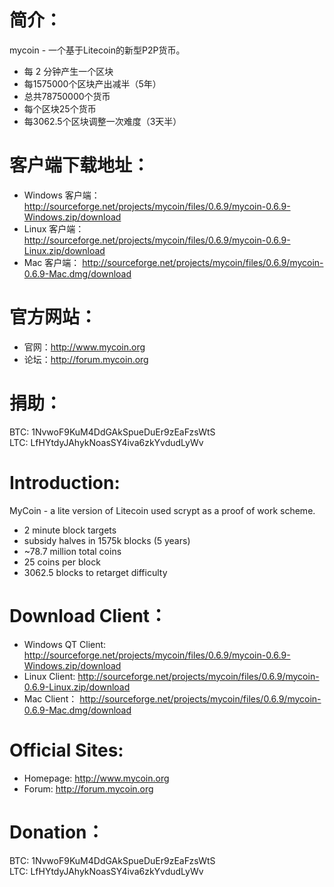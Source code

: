 简介：
===================
mycoin - 一个基于Litecoin的新型P2P货币。
 - 每 2 分钟产生一个区块
 - 每1575000个区块产出减半（5年）
 - 总共78750000个货币
 - 每个区块25个货币
 - 每3062.5个区块调整一次难度（3天半）

客户端下载地址：
===================
- Windows 客户端：http://sourceforge.net/projects/mycoin/files/0.6.9/mycoin-0.6.9-Windows.zip/download
- Linux 客户端： http://sourceforge.net/projects/mycoin/files/0.6.9/mycoin-0.6.9-Linux.zip/download
- Mac 客户端： http://sourceforge.net/projects/mycoin/files/0.6.9/mycoin-0.6.9-Mac.dmg/download

官方网站：
===================
- 官网：http://www.mycoin.org
- 论坛：http://forum.mycoin.org

捐助：
===================
BTC: 1NvwoF9KuM4DdGAkSpueDuEr9zEaFzsWtS		
LTC: LfHYtdyJAhykNoasSY4iva6zkYvdudLyWv





Introduction:
===================
MyCoin - a lite version of Litecoin used scrypt as a proof of work scheme.
 - 2 minute block targets
 - subsidy halves in 1575k blocks (5 years)
 - ~78.7 million total coins
 - 25 coins per block
 - 3062.5 blocks to retarget difficulty

Download Client：
===================
- Windows QT Client: http://sourceforge.net/projects/mycoin/files/0.6.9/mycoin-0.6.9-Windows.zip/download
- Linux Client: http://sourceforge.net/projects/mycoin/files/0.6.9/mycoin-0.6.9-Linux.zip/download
- Mac Client： http://sourceforge.net/projects/mycoin/files/0.6.9/mycoin-0.6.9-Mac.dmg/download

Official Sites:
===================
- Homepage: http://www.mycoin.org
- Forum: http://forum.mycoin.org

Donation：
===================
BTC: 1NvwoF9KuM4DdGAkSpueDuEr9zEaFzsWtS		
LTC: LfHYtdyJAhykNoasSY4iva6zkYvdudLyWv
